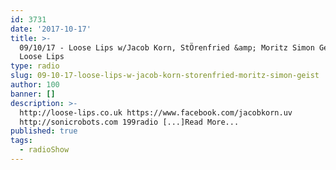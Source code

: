 ```yaml
---
id: 3731
date: '2017-10-17'
title: >-
  09/10/17 - Loose Lips w/Jacob Korn, StÖrenfried &amp; Moritz Simon Geist -
  Loose Lips
type: radio
slug: 09-10-17-loose-lips-w-jacob-korn-storenfried-moritz-simon-geist
author: 100
banner: []
description: >-
  http://loose-lips.co.uk https://www.facebook.com/jacobkorn.uv
  http://sonicrobots.com 199radio [...]Read More...
published: true
tags:
  - radioShow
---
```

